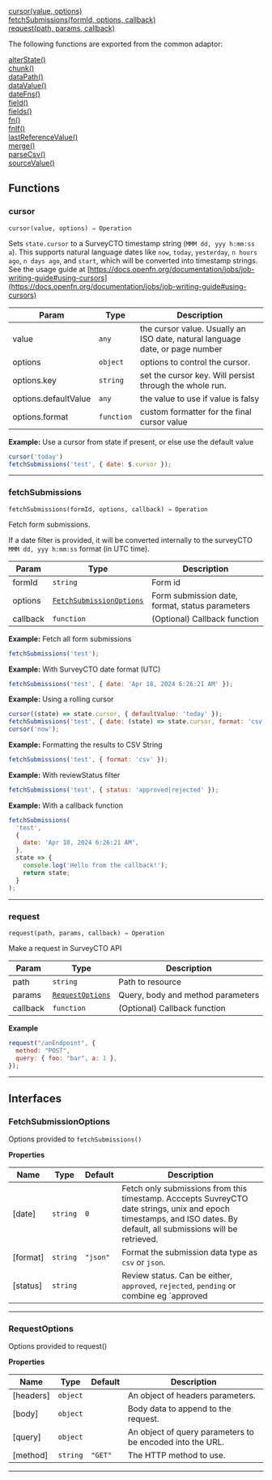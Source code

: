 <dl>
<dt>
    <a href="#cursor">cursor(value, options)</a></dt>
<dt>
    <a href="#fetchsubmissions">fetchSubmissions(formId, options, callback)</a></dt>
<dt>
    <a href="#request">request(path, params, callback)</a></dt>
</dl>

The following functions are exported from the common adaptor:
<dl>
<dt>
    <a href="/adaptors/packages/common-docs#alterstate">alterState()</a>
</dt>
<dt>
    <a href="/adaptors/packages/common-docs#chunk">chunk()</a>
</dt>
<dt>
    <a href="/adaptors/packages/common-docs#datapath">dataPath()</a>
</dt>
<dt>
    <a href="/adaptors/packages/common-docs#datavalue">dataValue()</a>
</dt>
<dt>
    <a href="/adaptors/packages/common-docs#datefns">dateFns()</a>
</dt>
<dt>
    <a href="/adaptors/packages/common-docs#field">field()</a>
</dt>
<dt>
    <a href="/adaptors/packages/common-docs#fields">fields()</a>
</dt>
<dt>
    <a href="/adaptors/packages/common-docs#fn">fn()</a>
</dt>
<dt>
    <a href="/adaptors/packages/common-docs#fnif">fnIf()</a>
</dt>
<dt>
    <a href="/adaptors/packages/common-docs#lastreferencevalue">lastReferenceValue()</a>
</dt>
<dt>
    <a href="/adaptors/packages/common-docs#merge">merge()</a>
</dt>
<dt>
    <a href="/adaptors/packages/common-docs#parsecsv">parseCsv()</a>
</dt>
<dt>
    <a href="/adaptors/packages/common-docs#sourcevalue">sourceValue()</a>
</dt></dl>

## Functions
### cursor

<p><code>cursor(value, options) ⇒ Operation</code></p>

Sets `state.cursor` to a SurveyCTO timestamp string (`MMM dd, yyy h:mm:ss a`).
This supports natural language dates like `now`, `today`, `yesterday`, `n hours ago`, `n days ago`, and `start`,
which will be converted into timestamp strings.
See the usage guide at [https://docs.openfn.org/documentation/jobs/job-writing-guide#using-cursors](https://docs.openfn.org/documentation/jobs/job-writing-guide#using-cursors)


| Param | Type | Description |
| --- | --- | --- |
| value | <code>any</code> | the cursor value. Usually an ISO date, natural language date, or page number |
| options | <code>object</code> | options to control the cursor. |
| options.key | <code>string</code> | set the cursor key. Will persist through the whole run. |
| options.defaultValue | <code>any</code> | the value to use if value is falsy |
| options.format | <code>function</code> | custom formatter for the final cursor value |

**Example:** Use a cursor from state if present, or else use the default value
```js
cursor('today')
fetchSubmissions('test', { date: $.cursor });
```

* * *

### fetchSubmissions

<p><code>fetchSubmissions(formId, options, callback) ⇒ Operation</code></p>

Fetch form submissions.

If a date filter is provided, it will be  converted internally to the surveyCTO `MMM dd, yyy h:mm:ss` format (in UTC time).


| Param | Type | Description |
| --- | --- | --- |
| formId | <code>string</code> | Form id |
| options | [<code>FetchSubmissionOptions</code>](#fetchsubmissionoptions) | Form submission date, format, status parameters |
| callback | <code>function</code> | (Optional) Callback function |

**Example:** Fetch all form submissions
```js
fetchSubmissions('test');
```
**Example:**  With SurveyCTO date format (UTC)
```js
fetchSubmissions('test', { date: 'Apr 18, 2024 6:26:21 AM' });
```
**Example:** Using a rolling cursor 
```js
cursor((state) => state.cursor, { defaultValue: 'today' });
fetchSubmissions('test', { date: (state) => state.cursor, format: 'csv' });
cursor('now');
```
**Example:**  Formatting the results to CSV String
```js
fetchSubmissions('test', { format: 'csv' });
```
**Example:**  With reviewStatus filter
```js
fetchSubmissions('test', { status: 'approved|rejected' });
```
**Example:**  With a callback function
```js
fetchSubmissions(
  'test',
  {
    date: 'Apr 18, 2024 6:26:21 AM',
  },
  state => {
    console.log('Hello from the callback!');
    return state;
  }
);
```

* * *

### request

<p><code>request(path, params, callback) ⇒ Operation</code></p>

Make a request in SurveyCTO API


| Param | Type | Description |
| --- | --- | --- |
| path | <code>string</code> | Path to resource |
| params | [<code>RequestOptions</code>](#requestoptions) | Query, body and method parameters |
| callback | <code>function</code> | (Optional) Callback function |

**Example**
```js
request("/anEndpoint", {
  method: "POST",
  query: { foo: "bar", a: 1 },
});
```

* * *

##  Interfaces

### FetchSubmissionOptions

Options provided to `fetchSubmissions()`

**Properties**

| Name | Type | Default | Description |
| --- | --- | --- | --- |
| [date] | <code>string</code> | <code>0</code> | Fetch only submissions from this timestamp. Acccepts SuvreyCTO date strings, unix and epoch timestamps, and ISO dates. By default, all submissions will be retrieved. |
| [format] | <code>string</code> | <code>&quot;json&quot;</code> | Format the submission data type as  `csv` or `json`. |
| [status] | <code>string</code> |  | Review status. Can be either, `approved`, `rejected`, `pending` or combine eg `approved|rejected`. |


* * *

### RequestOptions

Options provided to request()

**Properties**

| Name | Type | Default | Description |
| --- | --- | --- | --- |
| [headers] | <code>object</code> |  | An object of headers parameters. |
| [body] | <code>object</code> |  | Body data to append to the request. |
| [query] | <code>object</code> |  | An object of query parameters to be encoded into the URL. |
| [method] | <code>string</code> | <code>&quot;GET&quot;</code> | The HTTP method to use. |


* * *

